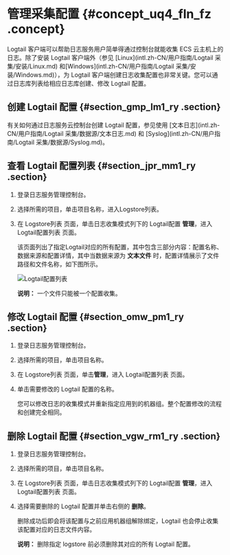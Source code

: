 # 管理采集配置 {#concept_uq4_fln_fz .concept}

Logtail 客户端可以帮助日志服务用户简单得通过控制台就能收集 ECS 云主机上的日志。除了安装 Logtail 客户端外（参见 [Linux](intl.zh-CN/用户指南/Logtail 采集/安装/Linux.md) 和[Windows](intl.zh-CN/用户指南/Logtail 采集/安装/Windows.md)），为 Logtail 客户端创建日志收集配置也非常关键。您可以通过日志库列表给相应日志库创建、修改 Logtail 配置。

## 创建 Logtail 配置 {#section_gmp_lm1_ry .section}

有关如何通过日志服务云控制台创建 Logtail 配置，参见使用 [文本日志](intl.zh-CN/用户指南/Logtail 采集/数据源/文本日志.md) 和 [Syslog](intl.zh-CN/用户指南/Logtail 采集/数据源/Syslog.md)。

## 查看 Logtail 配置列表 {#section_jpr_mm1_ry .section}

1.  登录日志服务管理控制台。
2.  选择所需的项目，单击项目名称，进入Logstore列表。
3.  在 Logstore列表 页面，单击日志收集模式列下的 Logtail配置 **管理**，进入 Logtail配置列表 页面。

    该页面列出了指定Logtail对应的所有配置，其中包含三部分内容：配置名称、数据来源和配置详情，其中当数据来源为 **文本文件** 时，配置详情展示了文件路径和文件名称，如下图所示。

    ![](images/5252_zh-CN.png "Logtail配置列表")

    **说明：** 一个文件只能被一个配置收集。


## 修改 Logtail 配置 {#section_omw_pm1_ry .section}

1.  登录日志服务管理控制台。
2.  选择所需的项目，单击项目名称。
3.  在 Logstore列表 页面，单击**管理**，进入 Logtail配置列表 页面。
4.  单击需要修改的 Logtail 配置的名称。

    您可以修改日志的收集模式并重新指定应用到的机器组。整个配置修改的流程和创建完全相同。


## 删除 Logtail 配置 {#section_vgw_rm1_ry .section}

1.  登录日志服务管理控制台。
2.  选择所需的项目，单击项目名称。
3.  在 Logstore列表 页面，单击日志收集模式列下的 Logtail配置 **管理**，进入 Logtail配置列表 页面。
4.  选择需要删除的 Logtail 配置并单击右侧的 **删除**。

    删除成功后即会将该配置与之前应用机器组解除绑定，Logtail 也会停止收集该配置对应的日志文件内容。

    **说明：** 删除指定 logstore 前必须删除其对应的所有 Logtail 配置。


